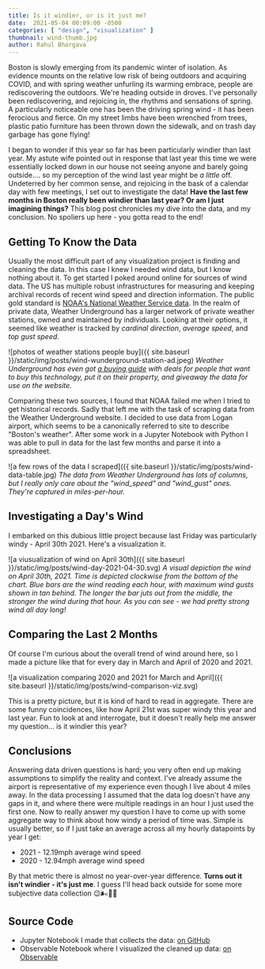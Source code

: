 ```yaml
---
title: Is it windier, or is it just me?
date:  2021-05-04 00:09:00 -0500
categories: [ "design", "visualization" ]
thumbnail: wind-thumb.jpg
author: Rahul Bhargava
---
```


Boston is slowly emerging from its pandemic winter of isolation. As evidence mounts on the relative low risk of being outdoors and acquiring COVID, and with spring weather unfurling its warming embrace, people are rediscovering the outdoors. We're heading outside in droves. I've personally been rediscovering, and rejoicing in, the rhythms and sensations of spring. A particularly noticeable one has been the driving spring wind - it has been ferocious and fierce. On my street limbs have been wrenched from trees, plastic patio furniture has been thrown down the sidewalk, and on trash day garbage has gone flying!

I began to wonder if this year so far has been particularly windier than last year. My astute wife pointed out in response that last year this time we were essentially locked down in our house not seeing anyone and barely going outside.... so my perception of the wind last year might be *a little* off. Undeterred by her common sense, and rejoicing in the bask of a calendar day with few meetings, I set out to investigate the data! **Have the last few months in Boston really been windier than last year? Or am I just imagining things?** This blog post chronicles my dive into the data, and my conclusion. No spoliers up here - you gotta read to the end!

## Getting To Know the Data

Usually the most difficult part of any visualization project is finding and cleaning the data. In this case I knew I needed wind data, but I know nothing about it. To get started I poked around online for sources of wind data. The US has multiple robust infrastructures for measuring and keeping archival records of recent wind speed and direction information. The public gold standard is [NOAA's National Weather Service data](https://w2.weather.gov/climate/). In the realm of private data, Weather Underground has a larger network of private weather stations, owned and maintained by individuals. Looking at their options, it seemed like weather is tracked by *cardinal direction*, *average speed*, and *top gust speed*.

![photos of weather stations people buy]({{ site.baseurl }}/static/img/posts/wind-wunderground-station-ad.jpeg)
*Weather Underground has even got [a buying guide](https://www.wunderground.com/pws/buying-guide) with deals for people that want to buy this technology, put it on their property, and giveaway the data for use on the website.*

Comparing these two sources, I found that NOAA failed me when I tried to get historical records. Sadly that left me with the task of scraping data from the Weather Underground website. I decided to use data from Logan airport, which seems to be a canonically referred to site to describe "Boston's weather". After some work in a Jupyter Notebook with Python I was able to pull in data for the last few months and parse it into a spreadsheet.

![a few rows of the data I scraped]({{ site.baseurl }}/static/img/posts/wind-data-table.jpg)
*The data from Weather Underground has lots of columns, but I really only care about the "wind_speed" and "wind_gust" ones. They're captured in miles-per-hour.*

## Investigating a Day's Wind

I embarked on this dubious little project because last Friday was particularly windy - April 30th 2021. Here's a visualization it.

![a viusualization of wind on April 30th]({{ site.baseurl }}/static/img/posts/wind-day-2021-04-30.svg)
*A visual depiction the wind on April 30th, 2021. Time is depicted clockwise from the bottom of the chart. Blue bars are the wind reading each hour, with maximum wind gusts shown in tan behind. The longer the bar juts out from the middle, the stronger the wind during that hour. As you can see - we had pretty strong wind all day long!*

## Comparing the Last 2 Months

Of course I'm curious about the overall trend of wind around here, so I made a picture like that for every day in March and April of 2020 and 2021.

![a visualization comparing 2020 and 2021 for March and April]({{ site.baseurl }}/static/img/posts/wind-comparison-viz.svg)

This is a pretty picture, but it is kind of hard to read in aggregate. There are some funny coincidences, like how April 21st was super windy this year and last year. Fun to look at and interrogate, but it doesn't really help me answer my question... is it windier this year?

## Conclusions

Answering data driven questions is hard; you very often end up making assumptions to simplify the reality and context. I've already assume the airport is representative of my experience even though I live about 4 miles away. In the data processing I assumed that the data log doesn't have any gaps in it, and where there were multiple readings in an hour I just used the first one. Now to really answer my question I have to come up with some aggregate way to think about how windy a period of time was. Simple is usually better, so if I just take an average across all my hourly datapoints by year I get:
* 2021 - 12.19mph average wind speed
* 2020 - 12.94mph average wind speed

By that metric there is almost no year-over-year difference.
**Turns out it isn't windier - it's just me**.
I guess I'll head back outside for some more subjective data collection 😉🌬👏🏾

## Source Code

* Jupyter Notebook I made that collects the data: [on GitHub](https://github.com/dataculturegroup/ma-spring-wind)
* Observable Notebook where I visualized the cleaned up data: [on Observable](https://observablehq.com/@rahulbot/wind-in-boston-2020-vs-2021)
